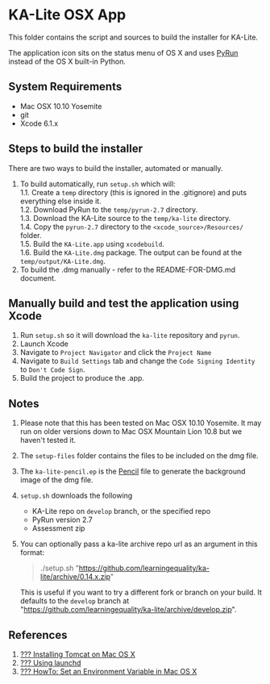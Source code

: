 KA-Lite OSX App
===============
This folder contains the script and sources to build the installer for KA-Lite.

The application icon sits on the status menu of OS X and uses [PyRun](http://www.egenix.com/products/python/PyRun/) instead of the OS X built-in Python.


## System Requirements

* Mac OSX 10.10 Yosemite
* git
* Xcode 6.1.x


## Steps to build the installer
There are two ways to build the installer, automated or manually.

1. To build automatically, run `setup.sh` which will:  
    1.1. Create a `temp` directory (this is ignored in the .gitignore) and puts everything else inside it.  
    1.2. Download PyRun to the `temp/pyrun-2.7` directory.  
    1.3. Download the KA-Lite source to the `temp/ka-lite` directory.  
    1.4. Copy the `pyrun-2.7` directory to the `<xcode_source>/Resources/` folder.  
    1.5. Build the `KA-Lite.app` using `xcodebuild`.  
    1.6. Build the `KA-Lite.dmg` package.  The output can be found at the `temp/output/KA-Lite.dmg`.  
2. To build the .dmg manually - refer to the README-FOR-DMG.md document.  


## Manually build and test the application using Xcode

1. Run `setup.sh` so it will download the `ka-lite` repository and `pyrun`.
2. Launch Xcode
3. Navigate to `Project Navigator` and click the `Project Name`
4. Navigate to `Build Settings` tab and change the `Code Signing Identity` to `Don't Code Sign`.
4. Build the project to produce the .app.


## Notes

1. Please note that this has been tested on Mac OSX 10.10 Yosemite.  It may run on older versions down to Mac OSX Mountain Lion 10.8 but we haven't tested it.
1. The `setup-files` folder contains the files to be included on the dmg file.
1. The `ka-lite-pencil.ep` is the [Pencil](https://code.google.com/p/evoluspencil/) file to generate the background image of the dmg file.
1. `setup.sh` downloads the following

    * KA-Lite repo on `develop` branch, or the specified repo
    * PyRun version 2.7
    * Assessment zip 
1. You can optionally pass a ka-lite archive repo url as an argument in this format:

    > ./setup.sh "https://github.com/learningequality/ka-lite/archive/0.14.x.zip"

    This is useful if you want to try a different fork or branch on your build.
    It defaults to the `develop` branch at "https://github.com/learningequality/ka-lite/archive/develop.zip".


## References

1. [??? Installing Tomcat on Mac OS X](http://www.joel.lopes-da-silva.com/2008/05/13/installing-tomcat-on-mac-os-x/)
1. [??? Using launchd](http://trac.buildbot.net/wiki/UsingLaunchd)
1. [??? HowTo: Set an Environment Variable in Mac OS X](http://www.dowdandassociates.com/blog/content/howto-set-an-environment-variable-in-mac-os-x/)